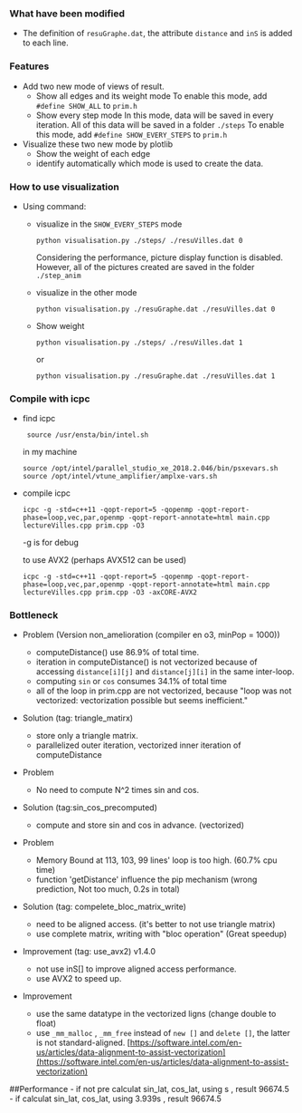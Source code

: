 ### What have been modified
- The definition of `resuGraphe.dat`, the attribute `distance` and `inS` is added to each line.

### Features
- Add two new mode of views of result.
  - Show all edges and its weight mode
    To enable this mode, add `#define SHOW_ALL` to `prim.h`
  - Show every step mode
    In this mode, data will be saved in every iteration. All of this data will be saved in a folder `./steps`
    To enable this mode, add `#define SHOW_EVERY_STEPS` to `prim.h`
- Visualize these two new mode by plotlib
  - Show the weight of each edge
  - identify automatically which mode is used to create the data.

### How to use visualization
- Using command:
  - visualize in the `SHOW_EVERY_STEPS` mode
    ```
    python visualisation.py ./steps/ ./resuVilles.dat 0
    ```
    Considering the performance, picture display function is disabled. However, all of the pictures created are saved in the folder `./step_anim`

  - visualize in the other mode
    ```
    python visualisation.py ./resuGraphe.dat ./resuVilles.dat 0
    ```
  - Show weight
    ```
    python visualisation.py ./steps/ ./resuVilles.dat 1
    ```
    or
    ```
    python visualisation.py ./resuGraphe.dat ./resuVilles.dat 1
    ```

### Compile with icpc
  - find icpc
    ```
     source /usr/ensta/bin/intel.sh
    ```

    in my machine
    ```
    source /opt/intel/parallel_studio_xe_2018.2.046/bin/psxevars.sh
    source /opt/intel/vtune_amplifier/amplxe-vars.sh
    ```
  - compile icpc
    ```
    icpc -g -std=c++11 -qopt-report=5 -qopenmp -qopt-report-phase=loop,vec,par,openmp -qopt-report-annotate=html main.cpp lectureVilles.cpp prim.cpp -O3
    ```
    -g is for debug

    to use AVX2 (perhaps AVX512 can be used)
    ```
    icpc -g -std=c++11 -qopt-report=5 -qopenmp -qopt-report-phase=loop,vec,par,openmp -qopt-report-annotate=html main.cpp lectureVilles.cpp prim.cpp -O3 -axCORE-AVX2
    ```
### Bottleneck
  - Problem (Version non_amelioration (compiler en o3, minPop = 1000))
    - computeDistance() use 86.9% of total time.
    - iteration in computeDistance() is not vectorized because of accessing `distance[i][j]` and `distance[j][i]` in the same inter-loop.
    - computing `sin` or `cos` consumes 34.1% of total time
    - all of the loop in prim.cpp are not vectorized, because "loop was not vectorized: vectorization possible but seems inefficient."
  - Solution (tag: triangle_matirx)
    - store only a triangle matrix.
    - parallelized outer iteration, vectorized inner iteration of computeDistance

  - Problem
    - No need to compute N^2 times sin and cos.
  - Solution (tag:sin_cos_precomputed)
    - compute and store sin and cos in advance. (vectorized)

  - Problem
    - Memory Bound at 113, 103, 99 lines' loop is too high. (60.7% cpu time)
    - function 'getDistance' influence the pip mechanism (wrong prediction, Not too much, 0.2s in total)
  - Solution (tag: compelete_bloc_matrix_write)
    - need to be aligned access. (it's better to not use triangle matrix)
    - use complete matrix, writing with "bloc operation" (Great speedup)

  - Improvement (tag: use_avx2) v1.4.0
    - not use inS[] to improve aligned access performance.
    - use AVX2 to speed up.

  - Improvement  
    - use the same datatype in the vectorized ligns (change double to float)
    - use `_mm_malloc` , `_mm_free` instead of `new []` and `delete []`, the latter is not standard-aligned.
    [https://software.intel.com/en-us/articles/data-alignment-to-assist-vectorization](https://software.intel.com/en-us/articles/data-alignment-to-assist-vectorization)


  ##Performance
    - if not pre calculat sin_lat, cos_lat, using  s , result 96674.5
    - if calculat sin_lat, cos_lat, using 3.939s , result 96674.5